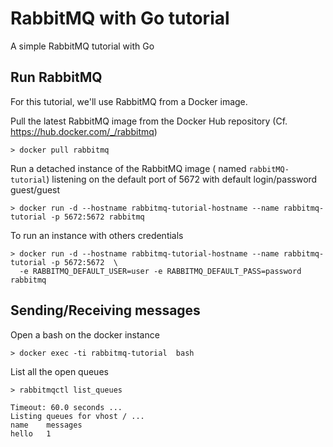 # RabbitMQ with Go tutorial
A simple RabbitMQ tutorial with Go


## Run RabbitMQ

For this tutorial, we'll use RabbitMQ from a Docker image.


Pull the latest RabbitMQ image from the Docker Hub repository (Cf. https://hub.docker.com/_/rabbitmq)
```
> docker pull rabbitmq
```

Run a detached instance of the RabbitMQ image ( named `rabbitMQ-tutorial`) listening on the default port of 5672 
with default login/password guest/guest
```
> docker run -d --hostname rabbitmq-tutorial-hostname --name rabbitmq-tutorial -p 5672:5672 rabbitmq
```

To run an instance with others credentials  
```
> docker run -d --hostname rabbitmq-tutorial-hostname --name rabbitmq-tutorial -p 5672:5672  \
  -e RABBITMQ_DEFAULT_USER=user -e RABBITMQ_DEFAULT_PASS=password rabbitmq
```

## Sending/Receiving messages



Open a bash on the docker instance
```
> docker exec -ti rabbitmq-tutorial  bash
```

List all the open queues
```
> rabbitmqctl list_queues

Timeout: 60.0 seconds ...
Listing queues for vhost / ...
name	messages
hello	1
```
 